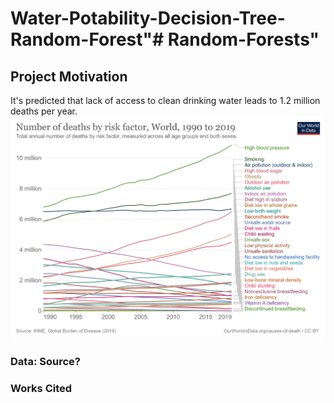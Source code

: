 # Water-Potability-Decision-Tree-Random-Forest"# Random-Forests" 

## Project Motivation

It's predicted that lack of access to clean drinking water leads to 1.2 million deaths per year. 
![Image](Images/death-tolls.png)

### Data: Source? 

### Works Cited


